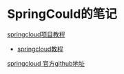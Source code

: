# SpringCould的笔记

[springcloud项目教程](https://github.com/dyc87112/SpringCloud-Learning)


- [springcloud教程](https://github.com/forezp/SpringCloudLearning)

[springcloud 官方github地址](https://github.com/spring-cloud)